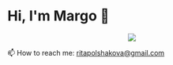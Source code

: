 # Hi, I'm Margo 👋

<p align='center'>
   <a href="https://t.me/joinchat/ritapolsh">
       <img src="https://img.shields.io/badge/Telegram-2CA5E0?style=for-the-badge&logo=telegram&logoColor=white"/>
   </a>
<p align='center'>
 
   📫 How to reach me: <a href='mailto:ritapolshakova@gmail.com'>ritapolshakova@gmail.com</a>
</p>

<!--
**MargoPolsh/MargoPolsh** is a ✨ _special_ ✨ repository because its `README.md` (this file) appears on your GitHub profile.

Here are some ideas to get you started:

- 🔭 I’m currently working on ...
- 🌱 I’m currently learning ...
- 👯 I’m looking to collaborate on ...
- 🤔 I’m looking for help with ...
- 💬 Ask me about ...
- 📫 How to reach me: ...
- 😄 Pronouns: ...
- ⚡ Fun fact: ...
-->
